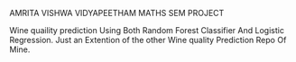 AMRITA VISHWA VIDYAPEETHAM MATHS SEM PROJECT
 
 
Wine quaility prediction Using Both Random Forest Classifier And Logistic Regression. Just an Extention of the other Wine quality Prediction Repo Of Mine.
